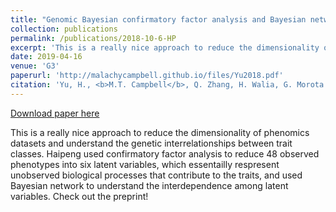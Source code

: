 ```yaml
---
title: "Genomic Bayesian confirmatory factor analysis and Bayesian network to characterize a wide spectrum of rice phenotypes"
collection: publications
permalink: /publications/2018-10-6-HP
excerpt: 'This is a really nice approach to reduce the dimensionality of phenomics datasets and understand the genetic interrelationships between  trait classes. Haipeng used confirmatory factor analysis to reduce 48 observed phenotypes into six latent variables, which essentailly respresent unobserved biological processes that contribute to the traits, and used Bayesian network to understand the interdependence among latent variables. Check out the preprint!'
date: 2019-04-16
venue: 'G3'
paperurl: 'http://malachycampbell.github.io/files/Yu2018.pdf'
citation: 'Yu, H., <b>M.T. Campbell</b>, Q. Zhang, H. Walia, G. Morota. (2018) Genomic Bayesian confirmatory factor analysis and Bayesian network to characterize a wide spectrum of rice phenotypes. G3: Genes, Genomes, Genetics. g3--400154.'
---
```


<a href='http://malachycampbell.github.io/files/Yu2018.pdf'>Download paper here</a>

This is a really nice approach to reduce the dimensionality of phenomics datasets and understand the genetic interrelationships between  trait classes. Haipeng used confirmatory factor analysis to reduce 48 observed phenotypes into six latent variables, which essentailly respresent unobserved biological processes that contribute to the traits, and used Bayesian network to understand the interdependence among latent variables. Check out the preprint!
